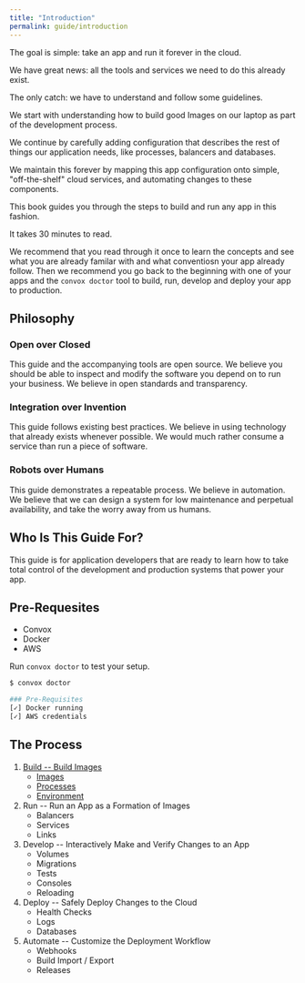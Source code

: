 ```yaml
---
title: "Introduction"
permalink: guide/introduction
---
```


The goal is simple: take an app and run it forever in the cloud.

We have great news: all the tools and services we need to do this already exist.

The only catch: we have to understand and follow some guidelines.

We start with understanding how to build good Images on our laptop as part of the development process.

We continue by carefully adding configuration that describes the rest of things our application needs, like processes, balancers and databases.

We maintain this forever by mapping this app configuration onto simple, "off-the-shelf" cloud services, and automating changes to these components.

This book guides you through the steps to build and run any app in this fashion.

It takes 30 minutes to read.

We recommend that you read through it once to learn the concepts and see what you are already familar with and what conventiosn your app already follow. Then we recommend you go back to the beginning with one of your apps and the `convox doctor` tool to build, run, develop and deploy your app to production.

## Philosophy

### Open over Closed

This guide and the accompanying tools are open source. We believe you should be able to inspect and modify the software you depend on to run your business. We believe in open standards and transparency.

### Integration over Invention

This guide follows existing best practices. We believe in using technology that already exists whenever possible. We would much rather consume a service than run a piece of software.

### Robots over Humans

This guide demonstrates a repeatable process. We believe in automation. We believe that we can design a system for low maintenance and perpetual availability, and take the worry away from us humans.

## Who Is This Guide For?

This guide is for application developers that are ready to learn how to take total control of the development and production systems that power your app.

## Pre-Requesites

* Convox
* Docker
* AWS

Run `convox doctor` to test your setup.

```bash
$ convox doctor

### Pre-Requisites
[✓] Docker running
[✓] AWS credentials
```

## The Process

1. [Build -- Build Images](guide/build)
    * [Images](guide/images)
    * [Processes](guide/processes)
    * [Environment](guide/environment)
2. Run -- Run an App as a Formation of Images
    * Balancers
    * Services
    * Links
3. Develop -- Interactively Make and Verify Changes to an App
    * Volumes
    * Migrations
    * Tests
    * Consoles
    * Reloading
4. Deploy -- Safely Deploy Changes to the Cloud
    * Health Checks
    * Logs
    * Databases
5. Automate -- Customize the Deployment Workflow
    * Webhooks
    * Build Import / Export
    * Releases